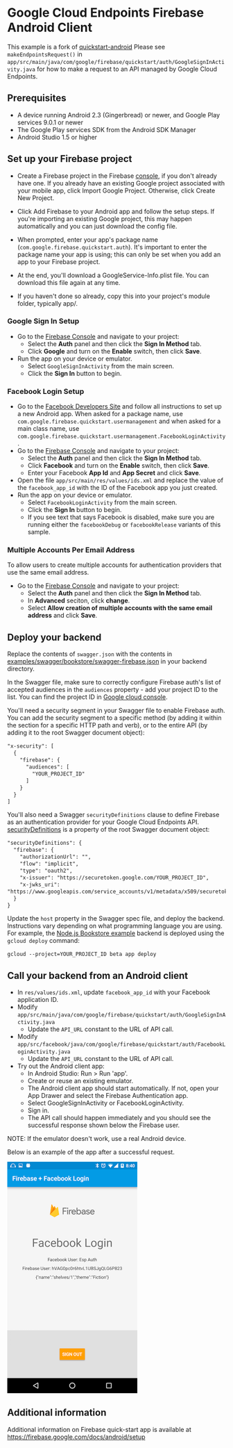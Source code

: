 # Google Cloud Endpoints Firebase Android Client

This example is a fork of
[quickstart-android](https://github.com/firebase/quickstart-android/tree/master/auth)
Please see `makeEndpointsRequest()` in
`app/src/main/java/com/google/firebase/quickstart/auth/GoogleSignInActivity.java`
for how to make a request to an API managed by Google Cloud Endpoints.

## Prerequisites

* A device running Android 2.3 (Gingerbread) or newer, and Google Play services 9.0.1 or newer
* The Google Play services SDK from the Android SDK Manager
* Android Studio 1.5 or higher

## Set up your Firebase project

* Create a Firebase project in the Firebase
  [console](https://firebase.google.com/console/), if you don't
  already have one. If you already have an existing Google project
  associated with your mobile app, click Import Google
  Project. Otherwise, click Create New Project.

* Click Add Firebase to your Android app and follow the setup steps. If
  you're importing an existing Google project, this may happen
  automatically and you can just download the config file.

* When prompted, enter your app's package name
  (`com.google.firebase.quickstart.auth`). It's important to enter the
  package name your app is using; this can only be set when you add an
  app to your Firebase project.

* At the end, you'll download a GoogleService-Info.plist file. You can
  download this file again at any time.

* If you haven't done so already, copy this into your project's module
  folder, typically app/.

### Google Sign In Setup

- Go to the [Firebase Console](https://console.firebase.google.com) and navigate to your project:
  - Select the **Auth** panel and then click the **Sign In Method** tab.
  - Click **Google** and turn on the **Enable** switch, then click **Save**.
- Run the app on your device or emulator.
    - Select `GoogleSignInActivity` from the main screen.
    - Click the **Sign In** button to begin.


### Facebook Login Setup

- Go to the [Facebook Developers Site](https://developers.facebook.com) and follow all
  instructions to set up a new Android app. When asked for a package name, use
  `com.google.firebase.quickstart.usermanagement` and when asked for a main class name,
  use `com.google.firebase.quickstart.usermanagement.FacebookLoginActivity`.
- Go to the [Firebase Console](https://console.firebase.google.com) and navigate to your project:
  - Select the **Auth** panel and then click the **Sign In Method** tab.
  - Click **Facebook** and turn on the **Enable** switch, then click **Save**.
  - Enter your Facebook **App Id** and **App Secret** and click **Save**.
- Open the file `app/src/main/res/values/ids.xml` and replace the value of the `facebook_app_id` with the ID of the Facebook app you just created.
- Run the app on your device or emulator.
    - Select `FacebookLoginActivity` from the main screen.
    - Click the **Sign In** button to begin.
    - If you see text that says Facebook is disabled, make sure you are running
      either the `facebookDebug` or `facebookRelease` variants of this sample.

### Multiple Accounts Per Email Address

To allow users to create multiple accounts for authentication
providers that use the same email address.

- Go to the [Firebase Console](https://console.firebase.google.com)
  and navigate to your project:
  - Select the **Auth** panel and then click the **Sign In Method**
    tab.
  - In **Advanced** seciton, click **change**.
  - Select **Allow creation of multiple accounts with the same email
    address** and click **Save**.

## Deploy your backend

Replace the contents of `swagger.json` with the contents in
[examples/swagger/bookstore/swagger-firebase.json](/examples/swagger/bookstore/swagger-firebase.json)
in your backend directory.

In the Swagger file, make sure to correctly configure Firebase auth's
list of accepted audiences in the `audiences` property - add your
project ID to the list. You can find the project ID in
[Google cloud console](https://console.cloud.google.com).

You'll need a security segment in your Swagger file to enable Firebase
auth.  You can add the security segment to a specific method (by
adding it within the section for a specific HTTP path and verb), or to
the entire API (by adding it to the root Swagger document object):

    "x-security": [
      {
        "firebase": {
          "audiences": [
            "YOUR_PROJECT_ID"
          ]
        }
      }
    ]

You'll also need a Swagger `securityDefinitions` clause to define
Firebase as an authentication provider for your Google Cloud Endpoints
API.
[securityDefinitions](http://swagger.io/specification/#securityDefinitionsObject)
is a property of the root Swagger document object:

    "securityDefinitions": {
      "firebase": {
        "authorizationUrl": "",
        "flow": "implicit",
        "type": "oauth2",
        "x-issuer": "https://securetoken.google.com/YOUR_PROJECT_ID",
        "x-jwks_uri": "https://www.googleapis.com/service_accounts/v1/metadata/x509/securetoken@system.gserviceaccount.com"
      }
    }

Update the `host` property in the Swagger spec file, and deploy the backend.
Instructions vary depending on what programming language you are using.  For
example, the [Node.js Bookstore example](/examples/nodejs/bookstore) backend is
deployed using the `gcloud deploy` command:

    gcloud --project=YOUR_PROJECT_ID beta app deploy

## Call your backend from an Android client

* In `res/values/ids.xml`, update `facebook_app_id` with your Facebook application ID.
* Modify `app/src/main/java/com/google/firebase/quickstart/auth/GoogleSignInActivity.java`
    * Update the `API_URL` constant to the URL of API call.
* Modify `app/src/facebook/java/com/google/firebase/quickstart/auth/FacebookLoginActivity.java`
    * Update the `API_URL` constant to the URL of API call.
* Try out the Android client app:
    * In Android Studio: Run > Run 'app'.
    * Create or reuse an existing emulator.
    * The Android client app should start automatically. If not, open your App
      Drawer and select the Firebase Authentication app.
    * Select GoogleSignInActivity or FacebookLoginActivity.
    * Sign in.
    * The API call should happen immediately and you should see the successful
      response shown below the Firebase user.

NOTE: If the emulator doesn't work, use a real Android device.

Below is an example of the app after a successful request.

![an example of the app after a successful request](screenshot.png)

## Additional information

Additional information on Firebase quick-start app is available at
https://firebase.google.com/docs/android/setup
